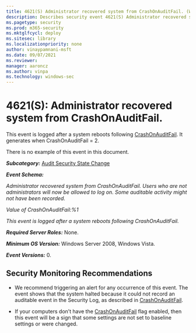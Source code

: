 ```yaml
---
title: 4621(S) Administrator recovered system from CrashOnAuditFail. (Windows 10)
description: Describes security event 4621(S) Administrator recovered system from CrashOnAuditFail.
ms.pagetype: security
ms.prod: m365-security
ms.mktglfcycl: deploy
ms.sitesec: library
ms.localizationpriority: none
author: vinaypamnani-msft
ms.date: 09/07/2021
ms.reviewer: 
manager: aaroncz
ms.author: vinpa
ms.technology: windows-sec
---
```


# 4621(S): Administrator recovered system from CrashOnAuditFail.



This event is logged after a system reboots following [CrashOnAuditFail](/previous-versions/windows/it-pro/windows-2000-server/cc963220(v=technet.10)?f=255&MSPPError=-2147217396). It generates when CrashOnAuditFail = 2.

There is no example of this event in this document.

***Subcategory:***&nbsp;[Audit Security State Change](audit-security-state-change.md)

***Event Schema:***

*Administrator recovered system from CrashOnAuditFail. Users who are not administrators will now be allowed to log on. Some auditable activity might not have been recorded.*

*Value of CrashOnAuditFail:%1*

*This event is logged after a system reboots following CrashOnAuditFail.*

***Required Server Roles:*** None.

***Minimum OS Version:*** Windows Server 2008, Windows Vista.

***Event Versions:*** 0.

## Security Monitoring Recommendations

-   We recommend triggering an alert for any occurrence of this event. The event shows that the system halted because it could not record an auditable event in the Security Log, as described in [CrashOnAuditFail](/previous-versions/windows/it-pro/windows-2000-server/cc963220(v=technet.10)?f=255&MSPPError=-2147217396).

-   If your computers don’t have the [CrashOnAuditFail](/previous-versions/windows/it-pro/windows-2000-server/cc963220(v=technet.10)?f=255&MSPPError=-2147217396) flag enabled, then this event will be a sign that some settings are not set to baseline settings or were changed.
